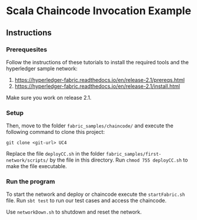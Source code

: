 # Scala Chaincode Invocation Example

## Instructions

### Prerequesites

Follow the instructions of these tutorials to install the required tools and the hyperledger sample network:
1. https://hyperledger-fabric.readthedocs.io/en/release-2.1/prereqs.html
2. https://hyperledger-fabric.readthedocs.io/en/release-2.1/install.html

Make sure you work on release 2.1.

### Setup

Then, move to the folder `fabric_samples/chaincode/` and execute the following command to clone this project:
 
`git clone <git-url> UC4`

Replace the file `deployCC.sh` in the folder `fabric_samples/first-network/scripts/` by the file in this directory.
Run `chmod 755 deployCC.sh` to make the file executable.

### Run the program

To start the network and deploy or chaincode execute the `startFabric.sh` file.
Run `sbt test` to run our test cases and access the chaincode.

Use `networkDown.sh` to shutdown and reset the network. 

